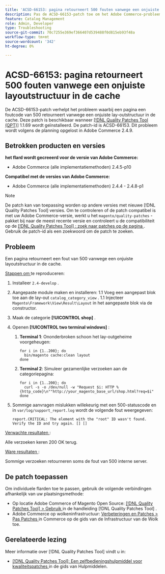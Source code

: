```yaml
---
title: 'ACSD-66153: pagina retourneert 500 fouten vanwege een onjuiste layoutstructuur in de cache'
description: Pas de ACSD-66153-patch toe om het Adobe Commerce-probleem op te lossen, waarbij een pagina een foutcode van 500 retourneert vanwege een onjuiste lay-outstructuur in de cache.
feature: Catalog Management
role: Admin, Developer
type: Troubleshooting
source-git-commit: 70c7255e369ef366407d539488f0d815eb93f48a
workflow-type: tm+mt
source-wordcount: '342'
ht-degree: 0%

---
```



# ACSD-66153: pagina retourneert 500 fouten vanwege een onjuiste layoutstructuur in de cache

De ACSD-66153-patch verhelpt het probleem waarbij een pagina een foutcode van 500 retourneert vanwege een onjuiste lay-outstructuur in de cache. Deze patch is beschikbaar wanneer [[!DNL Quality Patches Tool (QPT)]](/help/tools/quality-patches-tool/quality-patches-tool-to-self-serve-quality-patches.md) 1.1.69 wordt geïnstalleerd. De patch-id is ACSD-66153. Dit probleem wordt volgens de planning opgelost in Adobe Commerce 2.4.9.

## Betrokken producten en versies

**het flard wordt gecreeerd voor de versie van Adobe Commerce:**

* Adobe Commerce (alle implementatiemethoden) 2.4.5-p10

**Compatibel met de versies van Adobe Commerce:**

* Adobe Commerce (alle implementatiemethoden) 2.4.4 - 2.4.8-p1

>[!NOTE]
>
>De patch kan van toepassing worden op andere versies met nieuwe [!DNL Quality Patches Tool] versies. Om te controleren of de patch compatibel is met uw Adobe Commerce-versie, werkt u het `magento/quality-patches` -pakket bij naar de meest recente versie en controleert u de compatibiliteit op de [[!DNL Quality Patches Tool] : zoek naar patches op de pagina ](https://experienceleague.adobe.com/tools/commerce-quality-patches/index.html) . Gebruik de patch-id als een zoekwoord om de patch te zoeken.

## Probleem

Een pagina retourneert een fout van 500 vanwege een onjuiste layoutstructuur in de cache.

<u> Stappen om </u> te reproduceren:

1. Installeer `2.4-develop` .
1. Aangepaste module maken en installeren:
1.1 Voeg een aangepast blok toe aan de lay-out `catalog_category_view` .
1.1 Injecteer `Magento\Framework\View\Result\Layout` in het aangepaste blok via de constructor.
1. Maak de categorie **[!UICONTROL shop]** .
1. Openen **[!UICONTROL two terminal windows]** :
   1. **Terminal 1**: Ononderbroken schoon het lay-outgeheime voorgeheugen:

      ```
      for i in {1..200}; do
        bin/magento cache:clean layout
      done
      ```

   1. **Terminal 2**: Simuleer gezamenlijke verzoeken aan de categoriepagina:

      ```
      for i in {1..200}; do
        curl -s -o /dev/null -w "Request $i: HTTP %{http_code}\n""http://your_magento_base_url/shop.html?req=$i"
      done
      ```

1. Sommige aanvragen mislukken willekeurig met een 500-statuscode en in `var/log/support_report.log` wordt de volgende fout weergegeven:

   ```
   report.CRITICAL: The element with the "root" ID wasn't found. Verify the ID and try again. [] []
   ```

<u> Verwachte resultaten </u>:

Alle verzoeken keren 200 OK terug.

<u> Ware resultaten </u>:

Sommige verzoeken retourneren soms de fout van 500 interne server.

## De patch toepassen

Om individuele flarden toe te passen, gebruik de volgende verbindingen afhankelijk van uw plaatsingsmethode:

* Op locatie Adobe Commerce of Magento Open Source: [[!DNL Quality Patches Tool] > Gebruik ](/help/tools/quality-patches-tool/usage.md) in de handleiding [!DNL Quality Patches Tool] .
* Adobe Commerce op wolkeninfrastructuur: [ Verbeteringen en Patches > Pas Patches ](https://experienceleague.adobe.com/docs/commerce-cloud-service/user-guide/develop/upgrade/apply-patches.html) in Commerce op de gids van de Infrastructuur van de Wolk toe.

## Gerelateerde lezing

Meer informatie over [!DNL Quality Patches Tool] vindt u in:

* [[!DNL Quality Patches Tool]: Een zelfbedieningshulpmiddel voor kwaliteitspatches ](/help/tools/quality-patches-tool/quality-patches-tool-to-self-serve-quality-patches.md) in de gids van Hulpmiddelen.
